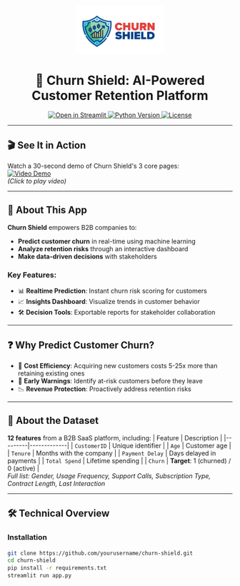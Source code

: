 <div align="center">
  <img src="LOGO.jpg" alt="Churn Shield Logo" width="200"> 
</div>

<h1 align="center">🔮 Churn Shield: AI-Powered Customer Retention Platform</h1>

<p align="center">
  <a href="https://churn-shield-web-app-7uedcipufbvf8vz2tbaq5h.streamlit.app/">
    <img src="https://static.streamlit.io/badges/streamlit_badge_black_white.svg" alt="Open in Streamlit">
  </a>
  <a href="https://python.org/">
    <img src="https://img.shields.io/badge/Python-3.10%2B-blue?logo=python" alt="Python Version">
  </a>
  <a href="LICENSE">
    <img src="https://img.shields.io/badge/License-MIT-green" alt="License">
  </a>
</p>

---

## 🎬 See It in Action
Watch a 30-second demo of Churn Shield's 3 core pages:  
[![Video Demo](https://img.youtube.com/vi/YOUR_VIDEO_ID/0.jpg)](https://youtube.com/watch?v=YOUR_VIDEO_ID)  
*(Click to play video)*

---

## 🚀 About This App
**Churn Shield** empowers B2B companies to:
- **Predict customer churn** in real-time using machine learning
- **Analyze retention risks** through an interactive dashboard
- **Make data-driven decisions** with stakeholders

### Key Features:
- 📊 **Realtime Prediction**: Instant churn risk scoring for customers
- 📈 **Insights Dashboard**: Visualize trends in customer behavior
- 🛠️ **Decision Tools**: Exportable reports for stakeholder collaboration

---

## ❓ Why Predict Customer Churn?
- 💸 **Cost Efficiency**: Acquiring new customers costs 5-25x more than retaining existing ones
- 🚨 **Early Warnings**: Identify at-risk customers before they leave
- 📉 **Revenue Protection**: Proactively address retention risks

---

## 📂 About the Dataset
**12 features** from a B2B SaaS platform, including:
| Feature | Description |
|---------|-------------|
| `CustomerID` | Unique identifier |
| `Age` | Customer age |
| `Tenure` | Months with the company |
| `Payment Delay` | Days delayed in payments |
| `Total Spend` | Lifetime spending |
| `Churn` | **Target**: 1 (churned) / 0 (active) |  
*Full list: Gender, Usage Frequency, Support Calls, Subscription Type, Contract Length, Last Interaction*

---

## 🛠️ Technical Overview
### Installation
```bash
git clone https://github.com/yourusername/churn-shield.git
cd churn-shield
pip install -r requirements.txt
streamlit run app.py